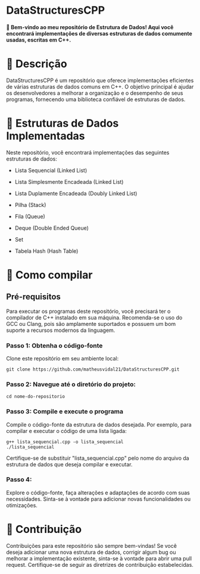 # DataStructuresCPP

#### 👋 Bem-vindo ao meu repositório de Estrutura de Dados! Aqui você encontrará implementações de diversas estruturas de dados comumente usadas, escritas em C++.

# 📃 Descrição
DataStructuresCPP é um repositório que oferece implementações eficientes de várias estruturas de dados comuns em C++. O objetivo principal é ajudar os desenvolvedores a melhorar a organização e o desempenho de seus programas, fornecendo uma biblioteca confiável de estruturas de dados.

# 🌟 Estruturas de Dados Implementadas
Neste repositório, você encontrará implementações das seguintes estruturas de dados:

- Lista Sequencial (Linked List)

- Lista Simplesmente Encadeada (Linked List)

- Lista Duplamente Encadeada (Doubly Linked List)

- Pilha (Stack)

- Fila (Queue)
  
- Deque (Double Ended Queue)
  
- Set 

- Tabela Hash (Hash Table)

# 🔧 Como compilar

## Pré-requisitos
Para executar os programas deste repositório, você precisará ter o compilador de C++ instalado em sua máquina. Recomenda-se o uso do GCC ou Clang, pois são amplamente suportados e possuem um bom suporte a recursos modernos da linguagem.

### Passo 1: Obtenha o código-fonte
Clone este repositório em seu ambiente local:
```
git clone https://github.com/matheusvidal21/DataStructuresCPP.git
```

### Passo 2: Navegue até o diretório do projeto:
```
cd nome-do-repositorio
```

### Passo 3: Compile e execute o programa
Compile o código-fonte da estrutura de dados desejada. Por exemplo, para compilar e executar o código de uma lista ligada:
```
g++ lista_sequencial.cpp -o lista_sequencial
./lista_sequencial
```
Certifique-se de substituir "lista_sequencial.cpp" pelo nome do arquivo da estrutura de dados que deseja compilar e executar.

### Passo 4: 
Explore o código-fonte, faça alterações e adaptações de acordo com suas necessidades. Sinta-se à vontade para adicionar novas funcionalidades ou otimizações.

# 🎉 Contribuição
Contribuições para este repositório são sempre bem-vindas! Se você deseja adicionar uma nova estrutura de dados, corrigir algum bug ou melhorar a implementação existente, sinta-se à vontade para abrir uma pull request. Certifique-se de seguir as diretrizes de contribuição estabelecidas.



